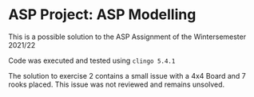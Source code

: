 ﻿# ASP Project: ASP Modelling
This is a possible solution to the ASP Assignment of the Wintersemester 2021/22

Code was executed and tested using `clingo 5.4.1`

The solution to exercise 2 contains a small issue with a 4x4 Board and 7 rooks placed. This issue was not reviewed and remains unsolved.